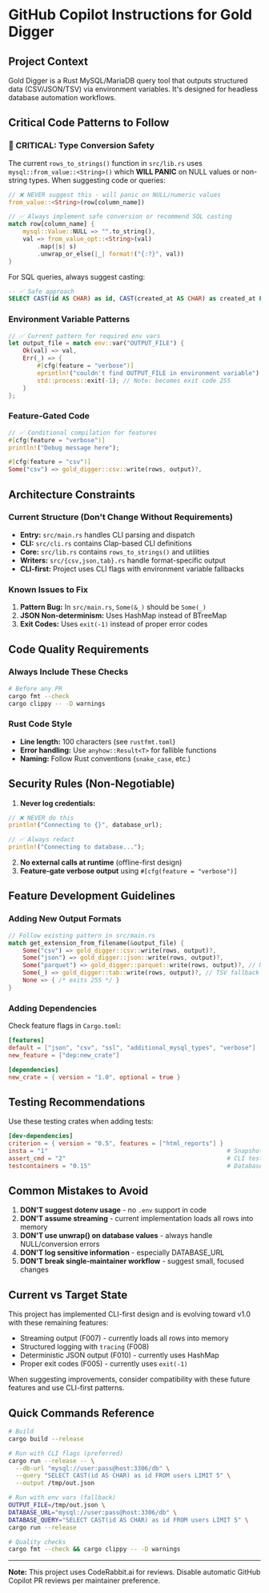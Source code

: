 # GitHub Copilot Instructions for Gold Digger

## Project Context

Gold Digger is a Rust MySQL/MariaDB query tool that outputs structured data (CSV/JSON/TSV) via environment variables. It's designed for headless database automation workflows.

## Critical Code Patterns to Follow

### 🚨 CRITICAL: Type Conversion Safety

The current `rows_to_strings()` function in `src/lib.rs` uses `mysql::from_value::<String>()` which **WILL PANIC** on NULL values or non-string types. When suggesting code or queries:

```rust
// ❌ NEVER suggest this - will panic on NULL/numeric values
from_value::<String>(row[column_name])

// ✅ Always implement safe conversion or recommend SQL casting
match row[column_name] {
    mysql::Value::NULL => "".to_string(),
    val => from_value_opt::<String>(val)
        .map(|s| s)
        .unwrap_or_else(|_| format!("{:?}", val))
}
```

For SQL queries, always suggest casting:

```sql
-- ✅ Safe approach
SELECT CAST(id AS CHAR) as id, CAST(created_at AS CHAR) as created_at FROM users;
```

### Environment Variable Patterns

```rust
// ✅ Current pattern for required env vars
let output_file = match env::var("OUTPUT_FILE") {
    Ok(val) => val,
    Err(_) => {
        #[cfg(feature = "verbose")]
        eprintln!("couldn't find OUTPUT_FILE in environment variable");
        std::process::exit(-1); // Note: becomes exit code 255
    }
};
```

### Feature-Gated Code

```rust
// ✅ Conditional compilation for features
#[cfg(feature = "verbose")]
println!("Debug message here");

#[cfg(feature = "csv")]
Some("csv") => gold_digger::csv::write(rows, output)?,
```

## Architecture Constraints

### Current Structure (Don't Change Without Requirements)

- **Entry:** `src/main.rs` handles CLI parsing and dispatch
- **CLI:** `src/cli.rs` contains Clap-based CLI definitions
- **Core:** `src/lib.rs` contains `rows_to_strings()` and utilities
- **Writers:** `src/{csv,json,tab}.rs` handle format-specific output
- **CLI-first:** Project uses CLI flags with environment variable fallbacks

### Known Issues to Fix

1. **Pattern Bug:** In `src/main.rs`, `Some(&_)` should be `Some(_)`
2. **JSON Non-determinism:** Uses HashMap instead of BTreeMap
3. **Exit Codes:** Uses `exit(-1)` instead of proper error codes

## Code Quality Requirements

### Always Include These Checks

```bash
# Before any PR
cargo fmt --check
cargo clippy -- -D warnings
```

### Rust Code Style

- **Line length:** 100 characters (see `rustfmt.toml`)
- **Error handling:** Use `anyhow::Result<T>` for fallible functions
- **Naming:** Follow Rust conventions (`snake_case`, etc.)

## Security Rules (Non-Negotiable)

1. **Never log credentials:**

```rust
// ❌ NEVER do this
println!("Connecting to {}", database_url);

// ✅ Always redact
println!("Connecting to database...");
```

2. **No external calls at runtime** (offline-first design)
3. **Feature-gate verbose output** using `#[cfg(feature = "verbose")]`

## Feature Development Guidelines

### Adding New Output Formats

```rust
// Follow existing pattern in src/main.rs
match get_extension_from_filename(&output_file) {
    Some("csv") => gold_digger::csv::write(rows, output)?,
    Some("json") => gold_digger::json::write(rows, output)?,
    Some("parquet") => gold_digger::parquet::write(rows, output)?, // New format
    Some(_) => gold_digger::tab::write(rows, output)?, // TSV fallback
    None => { /* exits 255 */ }
}
```

### Adding Dependencies

Check feature flags in `Cargo.toml`:

```toml
[features]
default = ["json", "csv", "ssl", "additional_mysql_types", "verbose"]
new_feature = ["dep:new_crate"]

[dependencies]
new_crate = { version = "1.0", optional = true }
```

## Testing Recommendations

Use these testing crates when adding tests:

```toml
[dev-dependencies]
criterion = { version = "0.5", features = ["html_reports"] }
insta = "1"                                                  # Snapshot testing
assert_cmd = "2"                                             # CLI testing
testcontainers = "0.15"                                      # Database integration tests
```

## Common Mistakes to Avoid

1. **DON'T suggest dotenv usage** - no `.env` support in code
2. **DON'T assume streaming** - current implementation loads all rows into memory
3. **DON'T use unwrap() on database values** - always handle NULL/conversion errors
4. **DON'T log sensitive information** - especially DATABASE_URL
5. **DON'T break single-maintainer workflow** - suggest small, focused changes

## Current vs Target State

This project has implemented CLI-first design and is evolving toward v1.0 with these remaining features:

- Streaming output (F007) - currently loads all rows into memory
- Structured logging with `tracing` (F008)
- Deterministic JSON output (F010) - currently uses HashMap
- Proper exit codes (F005) - currently uses `exit(-1)`

When suggesting improvements, consider compatibility with these future features and use CLI-first patterns.

## Quick Commands Reference

```bash
# Build
cargo build --release

# Run with CLI flags (preferred)
cargo run --release -- \
  --db-url "mysql://user:pass@host:3306/db" \
  --query "SELECT CAST(id AS CHAR) as id FROM users LIMIT 5" \
  --output /tmp/out.json

# Run with env vars (fallback)
OUTPUT_FILE=/tmp/out.json \
DATABASE_URL="mysql://user:pass@host:3306/db" \
DATABASE_QUERY="SELECT CAST(id AS CHAR) as id FROM users LIMIT 5" \
cargo run --release

# Quality checks
cargo fmt --check && cargo clippy -- -D warnings
```

---

**Note:** This project uses CodeRabbit.ai for reviews. Disable automatic GitHub Copilot PR reviews per maintainer preference.
